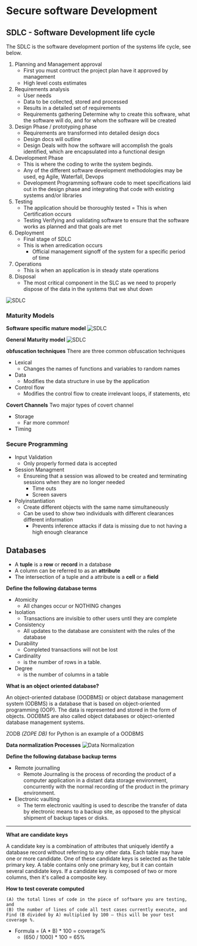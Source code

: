 # Secure software Development

## SDLC - Software Development life cycle

The SDLC is the software development portion of the systems life cycle, see below.

1. Planning and Management approval
    - First you must contruct the project plan have it approved by management
    - High level costs estimates
1. Requirements analysis
    - User needs
    - Data to be collected, stored and processed
    - Results in a detailed set of requirements
    - Requirements gathering Determine why to create this software, what the software
will do, and for whom the software will be created
1. Design Phase / prototyping phase
    - Requirements are transformed into detailed design docs
    - Design docs will outline
    - Design Deals with how the software will accomplish the goals identified, which are
encapsulated into a functional design
1. Development Phase
    - This is where the coding to write the system beginds.
    - Any of the different software development methodologies may be used, eg Agile, Waterfall, Devops
    - Development Programming software code to meet specifications laid out in the
design phase and integrating that code with existing systems and/or libraries
1. Testing
    - The application should be thoroughly tested
    = This is when Certification occurs 
    - Testing Verifying and validating software to ensure that the software works as
planned and that goals are met
1. Deployment
    - Final stage of SDLC
    - This is when arredication occurs
        - Official management signoff of the system for a specific period of time
1. Operations
    - This is when an application is in steady state operations
1. Disposal
    - The most critical component in the SLC as we need to properly dispose of the data in the systems that we shut down

![SDLC](https://gyazo.com/c404cbc7c33d8420a8cb1c705096e57f.png)


### Maturity Models

**Software specific mature model**
![SDLC](https://gyazo.com/2154733de2fd1a449dd468f6c0745252.png)

**General Maturity model**
![SDLC](https://gyazo.com/8134366fd399c1f0fb95b12fce44ab69.png)



**obfuscation techniques**
There are three common obfuscation techniques
- Lexical
    - Changes the names of functions and variables to random names
- Data
    - Modifies the data structure in use by the application
- Control flow
    - Modifies the control flow to create irrelevant loops, if statements, etc
    
    
**Covert Channels**
Two major types of covert channel
- Storage
    - Far more common!
- Timing


### Secure Programming
- Input Validation
    - Only properly formed data is accepted
- Session Managment
    - Ensureing that a session was allowed to be created and terminating sessions when they are no longer needed
        - Time outs
        - Screen savers
- Polyinstantiation 
    - Create different objects with the same name simultaneously 
    - Can be used to show two individuals with different clearances different information
        - Prevents inference attacks if data is missing due to not having a high enough clearance
        
        
        
## Databases

- A **tuple** is a **row** or **record** in a database
- A column can be referred to as an **attribute**
- The intersection of a tuple and a attribute is a **cell** or a **field**


**Define the following database terms**

- Atomicity
    - All changes occur or NOTHING changes
- Isolation
    - Transactions are invisibie to other users until they are complete
- Consistency
    - All updates to the database are consistent with the rules of the database
- Durability
    - Completed transactions will not be lost
- Cardinality 
    - is the number of rows in a table.
- Degree
    - is the number of columns in a table
    
    
**What is an object oriented database?**

An object-oriented database (OODBMS) or object database management system (ODBMS) is a database that is based on object-oriented programming (OOP). The data is represented and stored in the form of objects. OODBMS are also called object databases or object-oriented database management systems.

ZODB *(ZOPE DB)* for Python is an example of a OODBMS


**Data normalization Processes**
![Data Normalization](https://gyazo.com/b8f7f3d1d4e39c120404b9fba409340e.png)



**Define the following database backup terms**
- Remote journalling
    - Remote Journaling is the process of recording the product of a computer application in a distant data storage environment, concurrently with the normal recording of the product in the primary environment.
- Electronic vaulting
    - The term electronic vaulting is used to describe the transfer of data by electronic means to a backup site, as opposed to the physical shipment of backup tapes or disks. 
****



**What are candidate keys**

A candidate key is a combination of attributes that uniquely identify a database record without referring to any other data. Each table may have one or more candidate. One of these candidate keys is selected as the table primary key. A table contains only one primary key, but it can contain several candidate keys. If a candidate key is composed of two or more columns, then it's called a composite key.

**How to test coverate computed**


    (A) the total lines of code in the piece of software you are testing, and
    (B) the number of lines of code all test cases currently execute, and
    Find (B divided by A) multiplied by 100 – this will be your test coverage %.


- Formula = (A * B) * 100 = coverage%
    - (650 / 1000) * 100 = 65% 
 